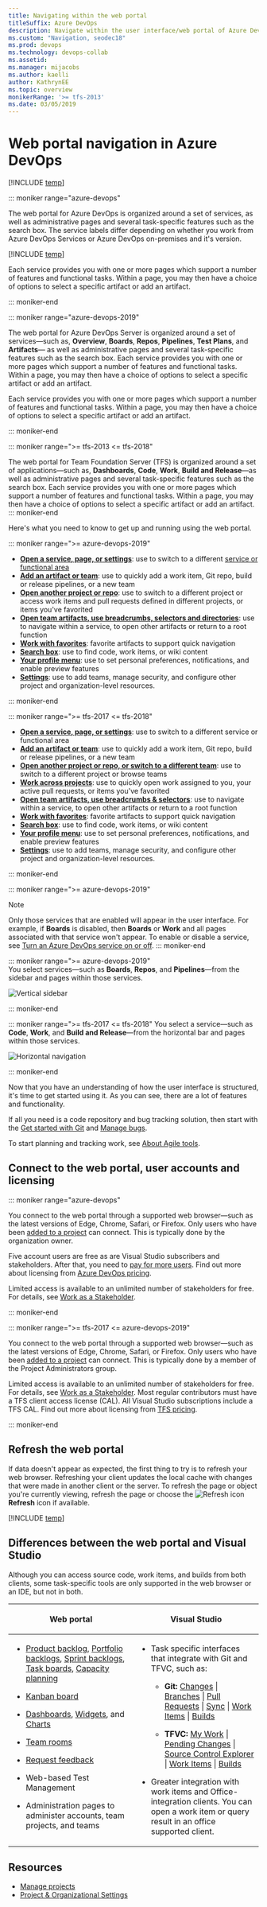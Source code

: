 ```yaml
---
title: Navigating within the web portal  
titleSuffix: Azure DevOps
description: Navigate within the user interface/web portal of Azure DevOps
ms.custom: "Navigation, seodec18"
ms.prod: devops
ms.technology: devops-collab
ms.assetid: 
ms.manager: mijacobs
ms.author: kaelli
author: KathrynEE
ms.topic: overview
monikerRange: '>= tfs-2013'
ms.date: 03/05/2019
---
```


# Web portal navigation in Azure DevOps  

[!INCLUDE [temp](../../includes/version-tfs-2017-through-vsts.md)] 

::: moniker range="azure-devops"

The web portal for Azure DevOps is organized around a set of services, as well as administrative pages and several task-specific features such as the search box.  The service labels differ depending on whether you work from Azure DevOps Services or Azure DevOps on-premises and it's version. 

[!INCLUDE [temp](../../includes/version-selector.md)] 

Each service provides you with one or more pages which support a number of features and functional tasks. Within a page, you may then have a choice of options to select a specific artifact or add an artifact.

::: moniker-end

::: moniker range="azure-devops-2019"

The web portal for Azure DevOps Server is organized around a set of services&mdash;such as, **Overview**, **Boards**, **Repos**, **Pipelines**, **Test Plans**, and **Artifacts**&mdash; as well as administrative pages and several task-specific features such as the search box. Each service provides you with one or more pages which support a number of features and functional tasks. Within a page, you may then have a choice of options to select a specific artifact or add an artifact. 

Each service provides you with one or more pages which support a number of features and functional tasks. Within a page, you may then have a choice of options to select a specific artifact or add an artifact.

::: moniker-end


::: moniker range=">= tfs-2013 <= tfs-2018"

The web portal for Team Foundation Server (TFS) is organized around a set of applications&mdash;such as, **Dashboards**, **Code**, **Work**, **Build and Release**&mdash;as well as administrative pages and several task-specific features such as the search box. Each service provides you with one or more pages which support a number of features and functional tasks. Within a page, you may then have a choice of options to select a specific artifact or add an artifact. 
::: moniker-end

Here's what you need to know to get up and running using the web portal.  

::: moniker range=">= azure-devops-2019"
- [**Open a service, page, or settings**](go-to-service-page.md): use to switch to a different [service or functional area](../../user-guide/services.md) 
- [**Add an artifact or team**](add-artifact-team.md): use to quickly add a work item, Git repo, build or release pipelines, or a new team
- [**Open another project or repo**](work-across-projects.md): use to switch to a different project or access work items and pull requests defined in different projects, or items you've favorited 
- [**Open team artifacts, use breadcrumbs, selectors and directories**](use-breadcrumbs-selectors.md): use to navigate within a service, to open other artifacts or return to a root function
- [**Work with favorites**](set-favorites.md): favorite artifacts to support quick navigation  
- [**Search box**](search-basics.md): use to find code, work items, or wiki content  
- [**Your profile menu**](../../organizations/settings/set-your-preferences.md?toc=/azure/devops/project/navigation/toc.json&bc=/azure/devops/project/navigation/breadcrumb/toc.json): use to set personal preferences, notifications, and enable preview features  
- [**Settings**](../../organizations/settings/index.md): use to add teams, manage security, and configure other project and organization-level resources.  

::: moniker-end


::: moniker range=">= tfs-2017 <= tfs-2018"
- [**Open a service, page, or settings**](go-to-service-page.md): use to switch to a different service or functional area
- [**Add an artifact or team**](add-artifact-team.md): use to quickly add a work item, Git repo, build or release pipelines, or a new team
- [**Open another project or repo, or switch to a different team**](work-across-projects.md): use to switch to a different project or browse teams 
- [**Work across projects**](work-across-projects.md): use to quickly open work assigned to you, your active pull requests, or items you've favorited 
- [**Open team artifacts, use breadcrumbs & selectors**](use-breadcrumbs-selectors.md): use to navigate within a service, to open other artifacts or return to a root function
- [**Work with favorites**](set-favorites.md): favorite artifacts to support quick navigation   
- [**Search box**](search-basics.md): use to find code, work items, or wiki content 
- [**Your profile menu**](../../organizations/settings/set-your-preferences.md?toc=/azure/devops/project/navigation/toc.json&bc=/azure/devops/project/navigation/breadcrumb/toc.json): use to set personal preferences, notifications, and enable preview features  
- [**Settings**](../../organizations/settings/index.md): use to add teams, manage security, and configure other project and organization-level resources. 

::: moniker-end

::: moniker range=">= azure-devops-2019" 
> [!NOTE]  
> Only those services that are enabled will appear in the user interface. For example, if **Boards** is disabled, then **Boards** or **Work** and all pages associated with that service won't appear. To enable or disable a service, see [Turn an Azure DevOps service on or off](../../organizations/settings/set-services.md).
::: moniker-end


::: moniker range=">= azure-devops-2019"  
You select services&mdash;such as **Boards**, **Repos**, and **Pipelines**&mdash;from the sidebar and pages within those services. 

![Vertical sidebar](media/gif-images/vertical-nav.gif)

::: moniker-end


::: moniker range=">= tfs-2017 <= tfs-2018"
You select a service&mdash;such as **Code**, **Work**, and **Build and Release**&mdash;from the horizontal bar and pages within those services. 

![Horizontal navigation](media/gif-images/horizontal-nav.gif)

::: moniker-end


Now that you have an understanding of how the user interface is structured, it's time to get started using it. As you can see, there are a lot of features and functionality.  

If all you need is a code repository and bug tracking solution, then start with the [Get started with Git](../../repos/git/gitquickstart.md) and [Manage bugs](../../boards/backlogs/manage-bugs.md).  

To start planning and tracking work, see [About Agile tools](../../boards/get-started/what-is-azure-boards.md?context=vsts/default).

## Connect to the web portal, user accounts and licensing  

::: moniker range="azure-devops"

You connect to the web portal through a supported web browser&mdash;such as the latest versions of Edge, Chrome, Safari, or Firefox. Only users who have been [added to a project](../../organizations/accounts/add-organization-users.md) can connect. This is typically done by the organization owner. 

Five account users are free as are Visual Studio subscribers and stakeholders. After that, you need to [pay for more users](../../organizations/billing/buy-basic-access-add-users.md). Find out more about licensing from [Azure DevOps pricing](https://azure.microsoft.com/pricing/details/devops/azure-devops-services/).

Limited access is available to an unlimited number of stakeholders for free. For details, see [Work as a Stakeholder](../../organizations/security/get-started-stakeholder.md). 

::: moniker-end

::: moniker range=">= tfs-2017 <= azure-devops-2019"

You connect to the web portal through a supported web browser&mdash;such as the latest versions of Edge, Chrome, Safari, or Firefox. Only users who have been [added to a project](../../organizations/security/add-users-team-project.md) can connect. This is typically done by a member of the Project Administrators group.

Limited access is available to an unlimited number of stakeholders for free. For details, see [Work as a Stakeholder](../../organizations/security/get-started-stakeholder.md). Most regular contributors must have a TFS client access license (CAL). All Visual Studio subscriptions include a TFS CAL. Find out more about licensing from [TFS pricing](https://www.visualstudio.com/team-services/tfs-pricing).

::: moniker-end

<a id="refresh-web-portal">  </a>
## Refresh the web portal

If data doesn't appear as expected, the first thing to try is to refresh your web browser. Refreshing your client updates the local cache with changes that were made in another client or the server. To refresh the page or object you're currently viewing, refresh the page or choose the ![Refresh icon](../../media/icons/refresh.png) **Refresh** icon if available.  

[!INCLUDE [temp](../../includes/when-to-refresh-client.md)]


## Differences between the web portal and Visual Studio  

Although you can access source code, work items, and builds from both clients, some task-specific tools are only supported in the web browser or an IDE, but not in both.

<table width="100%">
<thead>
<tr>
<th width="50%"><p>Web portal</p></th>
<th width="50%"><p>Visual Studio</p></th>
</tr>
</thead>
<tbody valign="top">
<tr>
<td><ul>
<li><p><a href="../../boards/backlogs/create-your-backlog.md" data-raw-source="[Product backlog](../../boards/backlogs/create-your-backlog.md)">Product backlog</a>, <a href="../../boards/boards/kanban-epics-features-stories.md" data-raw-source="[Portfolio backlogs](../../boards/boards/kanban-epics-features-stories.md)">Portfolio backlogs</a>, <a href="../../boards/sprints/assign-work-sprint.md" data-raw-source="[Sprint backlogs](../../boards/sprints/assign-work-sprint.md)">Sprint backlogs</a>, <a href="../../boards/sprints/task-board.md" data-raw-source="[Task boards](../../boards/sprints/task-board.md)">Task boards</a>, <a href="../../boards/sprints/set-capacity.md" data-raw-source="[Capacity planning](../../boards/sprints/set-capacity.md)">Capacity planning</a> </p></li>
<li><p><a href="../../boards/boards/kanban-basics.md" data-raw-source="[Kanban board](../../boards/boards/kanban-basics.md)">Kanban board</a></p></li>
<li><p><a href="../../report/dashboards/dashboards.md" data-raw-source="[Dashboards](../../report/dashboards/dashboards.md)">Dashboards</a>, <a href="../../report/dashboards/widget-catalog.md" data-raw-source="[Widgets](../../report/dashboards/widget-catalog.md)">Widgets</a>, and <a href="../../report/dashboards/charts.md" data-raw-source="[Charts](../../report/dashboards/charts.md)">Charts</a></p></li>
<li><p><a href="../../notifications/collaborate-in-a-team-room.md" data-raw-source="[Team rooms](../../notifications/collaborate-in-a-team-room.md)">Team rooms</a></p></li>
<li><p><a href="../feedback/get-feedback.md" data-raw-source="[Request feedback](../feedback/get-feedback.md)">Request feedback</a></p></li>
<li><p>Web-based Test Management</p></li>
<li><p>Administration pages to administer accounts, team projects, and teams</p></li>
</ul></td>
<td><ul>
<li><p>Task specific interfaces that integrate with Git and TFVC, such as:
</p>
<ul>
<li><p><b>Git: </b> <a href="../../repos/git/commits.md#stage-your-changes-and-commit" data-raw-source="[Changes](../../repos/git/commits.md#stage-your-changes-and-commit)">Changes</a> |  <a href="../../repos/git/branches.md" data-raw-source="[Branches](../../repos/git/branches.md)">Branches</a> | <a href="../../repos/git/pullrequest.md" data-raw-source="[Pull Requests](../../repos/git/pullrequest.md)">Pull Requests</a> | <a href="../../repos/git/pulling.md" data-raw-source="[Sync](../../repos/git/pulling.md)">Sync</a> | <a href="../../boards/backlogs/add-work-items.md" data-raw-source="[Work Items](../../boards/backlogs/add-work-items.md)">Work Items</a> | <a href="https://msdn.microsoft.com/library/ms181721.aspx" data-raw-source="[Builds](https://msdn.microsoft.com/library/ms181721.aspx)">Builds</a> </p></li>
<li><p><b>TFVC: </b> <a href="../../repos/tfvc/develop-code-manage-pending-changes.md#use-the-my-work-page-to-manage-your-work" data-raw-source="[My Work](../../repos/tfvc/develop-code-manage-pending-changes.md#use-the-my-work-page-to-manage-your-work)">My Work</a> | <a href="../../repos/tfvc/develop-code-manage-pending-changes.md#use-the-pending-changes-page-to-manage-your-work" data-raw-source="[Pending Changes](../../repos/tfvc/develop-code-manage-pending-changes.md#use-the-pending-changes-page-to-manage-your-work)">Pending Changes</a> | <a href="../../repos/tfvc/develop-code-manage-pending-changes.md#use-solution-explorer-or-source-control-explorer-to-view-what-you-changed" data-raw-source="[Source Control Explorer](../../repos/tfvc/develop-code-manage-pending-changes.md#use-solution-explorer-or-source-control-explorer-to-view-what-you-changed)">Source Control Explorer</a>  | <a href="../../boards/backlogs/add-work-items.md" data-raw-source="[Work Items](../../boards/backlogs/add-work-items.md)">Work Items</a> | <a href="https://msdn.microsoft.com/library/ms181721.aspx" data-raw-source="[Builds](https://msdn.microsoft.com/library/ms181721.aspx)">Builds</a> </p></li>
</ul>
</li>
<li><p>Greater integration with work items and Office-integration clients. You can open a work item or query result in an office supported client.</p></li>
</ul></td>
</tr>
</tbody>
</table>

## Resources  

- [Manage projects](../../organizations/projects/index.md) 
- [Project & Organizational Settings](../../organizations/settings/index.md) 


<!---
**Help**: use to quickly access the most relevant topics for the page you're on. 

-->